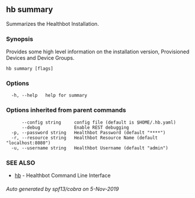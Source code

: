 ## hb summary

Summarizes the Healthbot Installation.

### Synopsis

Provides some high level information on the installation version, Provisioned Devices and Device Groups.

```
hb summary [flags]
```

### Options

```
  -h, --help   help for summary
```

### Options inherited from parent commands

```
      --config string     config file (default is $HOME/.hb.yaml)
      --debug             Enable REST debugging
  -p, --password string   Healthbot Password (default "****")
  -r, --resource string   Healthbot Resource Name (default "localhost:8080")
  -u, --username string   Healthbot Username (default "admin")
```

### SEE ALSO

* [hb](hb.md)	 - Healthbot Command Line Interface

###### Auto generated by spf13/cobra on 5-Nov-2019
